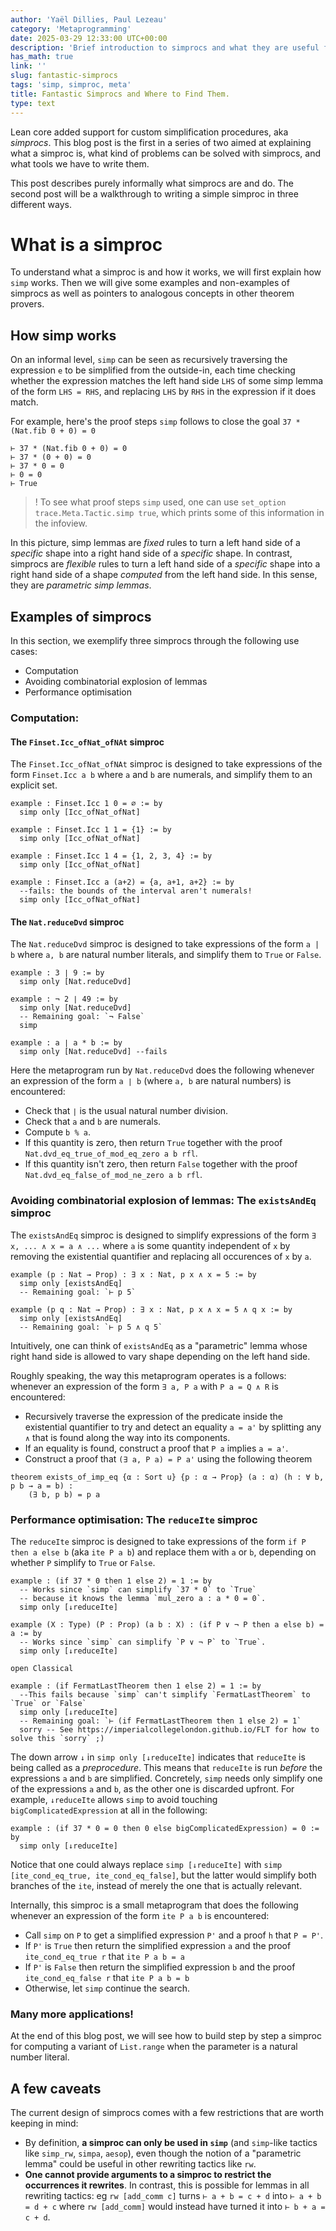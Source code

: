 ```yaml
---
author: 'Yaël Dillies, Paul Lezeau'
category: 'Metaprogramming'
date: 2025-03-29 12:33:00 UTC+00:00
description: 'Brief introduction to simprocs and what they are useful for'
has_math: true
link: ''
slug: fantastic-simprocs
tags: 'simp, simproc, meta'
title: Fantastic Simprocs and Where to Find Them.
type: text
---
```


Lean core added support for custom simplification procedures, aka *simprocs*.
This blog post is the first in a series of two aimed at explaining what a simproc is, what kind of problems can be solved with simprocs, and what tools we have to write them.

<!-- TEASER_END -->

This post describes purely informally what simprocs are and do.
The second post will be a walkthrough to writing a simple simproc in three different ways.

# What is a simproc

To understand what a simproc is and how it works, we will first explain how `simp` works.
Then we will give some examples and non-examples of simprocs as well as pointers to analogous concepts in other theorem provers.

## How simp works

On an informal level, `simp` can be seen as recursively traversing the expression `e` to be simplified from the outside-in, each time checking whether the expression matches the left hand side `LHS` of some simp lemma of the form `LHS = RHS`, and replacing `LHS` by `RHS` in the expression if it does match.

For example, here's the proof steps `simp` follows to close the goal `37 * (Nat.fib 0 + 0) = 0`
```lean
⊢ 37 * (Nat.fib 0 + 0) = 0
⊢ 37 * (0 + 0) = 0
⊢ 37 * 0 = 0
⊢ 0 = 0
⊢ True
```

>! To see what proof steps `simp` used, one can use `set_option trace.Meta.Tactic.simp true`, which prints some of this information in the infoview.

In this picture, simp lemmas are *fixed* rules to turn a left hand side of a *specific* shape into a right hand side of a *specific* shape.
In contrast, simprocs are *flexible* rules to turn a left hand side of a *specific* shape into a right hand side of a shape *computed* from the left hand side.
In this sense, they are *parametric simp lemmas*.

## Examples of simprocs

In this section, we exemplify three simprocs through the following use cases:
* Computation
* Avoiding combinatorial explosion of lemmas
* Performance optimisation

### Computation:

#### The `Finset.Icc_ofNat_ofNAt` simproc

The `Finset.Icc_ofNat_ofNAt` simproc is designed to take expressions of the form `Finset.Icc a b` where `a` and `b` are numerals, and simplify them to an explicit set.

```lean
example : Finset.Icc 1 0 = ∅ := by
  simp only [Icc_ofNat_ofNat]

example : Finset.Icc 1 1 = {1} := by
  simp only [Icc_ofNat_ofNat]

example : Finset.Icc 1 4 = {1, 2, 3, 4} := by
  simp only [Icc_ofNat_ofNat]

example : Finset.Icc a (a+2) = {a, a+1, a+2} := by
  --fails: the bounds of the interval aren't numerals!
  simp only [Icc_ofNat_ofNat]
```

#### The `Nat.reduceDvd` simproc

The `Nat.reduceDvd` simproc is designed to take expressions of the form `a | b` where `a, b` are natural number literals, and simplify them to `True` or `False`.

```lean
example : 3 ∣ 9 := by
  simp only [Nat.reduceDvd]

example : ¬ 2 ∣ 49 := by
  simp only [Nat.reduceDvd]
  -- Remaining goal: `¬ False`
  simp

example : a ∣ a * b := by
  simp only [Nat.reduceDvd] --fails
```

Here the metaprogram run by `Nat.reduceDvd` does the following whenever an expression of the form `a ∣ b` (where `a, b` are natural numbers) is encountered:
- Check that `∣` is the usual natural number division.
- Check that `a` and `b` are numerals.
- Compute `b % a`.
- If this quantity is zero, then return `True` together with the proof `Nat.dvd_eq_true_of_mod_eq_zero a b rfl`.
- If this quantity isn't zero, then return `False` together with the proof `Nat.dvd_eq_false_of_mod_ne_zero a b rfl`.


### Avoiding combinatorial explosion of lemmas: The `existsAndEq` simproc

The `existsAndEq` simproc is designed to simplify expressions of the form `∃ x, ... ∧ x = a ∧ ...` where `a` is some quantity independent of `x` by removing the existential quantifier and replacing all occurences of `x` by `a`.

```lean
example (p : Nat → Prop) : ∃ x : Nat, p x ∧ x = 5 := by
  simp only [existsAndEq]
  -- Remaining goal: `⊢ p 5`

example (p q : Nat → Prop) : ∃ x : Nat, p x ∧ x = 5 ∧ q x := by
  simp only [existsAndEq]
  -- Remaining goal: `⊢ p 5 ∧ q 5`
```

Intuitively, one can think of `existsAndEq` as a "parametric" lemma whose right hand side is allowed to vary shape depending on the left hand side.

Roughly speaking, the way this metaprogram operates is a follows: whenever an expression of the form `∃ a, P a` with `P a = Q ∧ R`  is encountered:
- Recursively traverse the expression of the predicate inside the existential quantifier to try and detect an equality `a = a'` by splitting any `∧` that is found along the way into its components.
- If an equality is found, construct a proof that `P a` implies `a = a'`.
- Construct a proof that `(∃ a, P a) = P a'` using the following theorem
```lean
theorem exists_of_imp_eq {α : Sort u} {p : α → Prop} (a : α) (h : ∀ b, p b → a = b) :
    (∃ b, p b) = p a
```

### Performance optimisation: The `reduceIte` simproc

The `reduceIte` simproc is designed to take expressions of the form `if P then a else b` (aka `ite P a b`) and replace them with `a` or `b`, depending on whether `P` simplify to `True` or `False`.

```lean
example : (if 37 * 0 then 1 else 2) = 1 := by
  -- Works since `simp` can simplify `37 * 0` to `True`
  -- because it knows the lemma `mul_zero a : a * 0 = 0`.
  simp only [↓reduceIte]

example (X : Type) (P : Prop) (a b : X) : (if P ∨ ¬ P then a else b) = a := by
  -- Works since `simp` can simplify `P ∨ ¬ P` to `True`.
  simp only [↓reduceIte]

open Classical

example : (if FermatLastTheorem then 1 else 2) = 1 := by
  --This fails because `simp` can't simplify `FermatLastTheorem` to `True` or `False`
  simp only [↓reduceIte]
  -- Remaining goal: `⊢ (if FermatLastTheorem then 1 else 2) = 1`
  sorry -- See https://imperialcollegelondon.github.io/FLT for how to solve this `sorry` ;)
```

The down arrow `↓` in `simp only [↓reduceIte]` indicates that `reduceIte` is being called as a *preprocedure*.
This means that `reduceIte` is run *before* the expressions `a` and `b` are simplified.
Concretely, `simp` needs only simplify one of the expressions `a` and `b`, as the other one is discarded upfront.
For example, `↓reduceIte` allows `simp` to avoid touching `bigComplicatedExpression` at all in the following:
```
example : (if 37 * 0 = 0 then 0 else bigComplicatedExpression) = 0 := by
  simp only [↓reduceIte]
```

Notice that one could always replace `simp [↓reduceIte]` with `simp [ite_cond_eq_true, ite_cond_eq_false]`, but the latter would simplify both branches of the `ite`, instead of merely the one that is actually relevant.

Internally, this simproc is a small metaprogram that does the following whenever an expression of the form `ite P a b` is encountered:
- Call `simp` on `P` to get a simplified expression `P'` and a proof `h` that `P = P'`.
- If `P'` is `True` then return the simplified expression `a` and the proof `ite_cond_eq_true r` that `ite P a b = a`
- If `P'` is `False` then return the simplified expression `b` and the proof `ite_cond_eq_false r` that `ite P a b = b`
- Otherwise, let `simp` continue the search.

### Many more applications!

At the end of this blog post, we will see how to build step by step a simproc for computing a variant of `List.range` when the parameter is a natural number literal.

## A few caveats

The current design of simprocs comes with a few restrictions that are worth keeping in mind:
* By definition, **a simproc can only be used in `simp`** (and `simp`-like tactics like `simp_rw`, `simpa`, `aesop`), even though the notion of a "parametric lemma" could be useful in other rewriting tactics like `rw`.
* **One cannot provide arguments to a simproc to restrict the occurrences it rewrites**.
  In contrast, this is possible for lemmas in all rewriting tactics: eg `rw [add_comm c]` turns `⊢ a + b = c + d` into `⊢ a + b = d + c` where `rw [add_comm]` would instead have turned it into `⊢ b + a = c + d`.